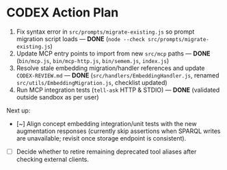 # CODEX Action Plan

1. Fix syntax error in `src/prompts/migrate-existing.js` so prompt migration script loads — **DONE** (`node --check src/prompts/migrate-existing.js`)
2. Update MCP entry points to import from new `src/mcp` paths — **DONE** (`bin/mcp.js`, `bin/mcp-http.js`, `bin/semem.js`, `index.js`)
3. Resolve stale embedding migration/handler references and update `CODEX-REVIEW.md` — **DONE** (`src/handlers/EmbeddingHandler.js`, renamed `src/utils/EmbeddingMigration.js`, checklist updated)
4. Run MCP integration tests (`tell-ask` HTTP & STDIO) — **DONE** (validated outside sandbox as per user)

Next up:
- [~] Align concept embedding integration/unit tests with the new augmentation responses (currently skip assertions when SPARQL writes are unavailable; revisit once storage endpoint is consistent).
- [ ] Decide whether to retire remaining deprecated tool aliases after checking external clients.
